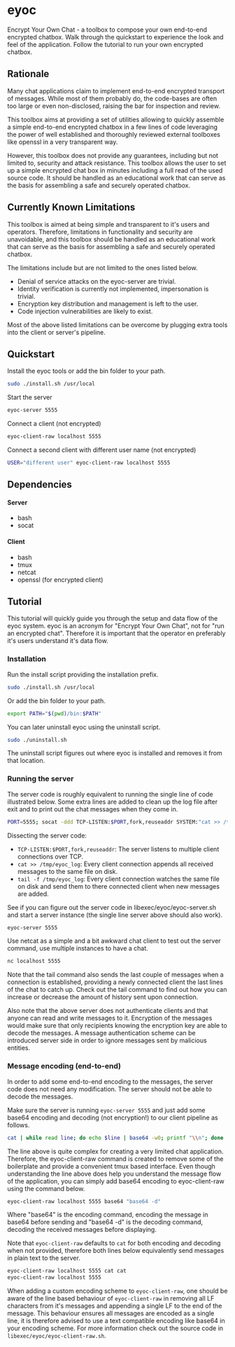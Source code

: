 eyoc
====

Encrypt Your Own Chat - a toolbox to compose your own end-to-end encrypted chatbox.
Walk through the quickstart to experience the look and feel of the application.
Follow the tutorial to run your own encrypted chatbox.


Rationale
---------

Many chat applications claim to implement end-to-end encrypted transport of messages.
While most of them probably do, the code-bases are often too large or even non-disclosed, raising the bar for inspection and review.

This toolbox aims at providing a set of utilities allowing to quickly assemble a simple end-to-end encrypted chatbox in a few lines of code leveraging the power of well established and thoroughly reviewed external toolboxes like openssl in a very transparent way.

However, this toolbox does not provide any guarantees, including but not limited to, security and attack resistance.
This toolbox allows the user to set up a simple encrypted chat box in minutes including a full read of the used source code.
It should be handled as an educational work that can serve as the basis for assembling a safe and securely operated chatbox.


Currently Known Limitations
-----------------

This toolbox is aimed at being simple and transparent to it's users and operators.
Therefore, limitations in functionality and security are unavoidable, and this toolbox should be handled as an educational work that can serve as the basis for assembling a safe and securely operated chatbox.

The limitations include but are not limited to the ones listed below.
- Denial of service attacks on the eyoc-server are trivial.
- Identity verification is currently not implemented, impersonation is trivial.
- Encryption key distribution and management is left to the user.
- Code injection vulnerabilities are likely to exist.

Most of the above listed limitations can be overcome by plugging extra tools into the client or server's pipeline.


Quickstart
----------

Install the eyoc tools or add the bin folder to your path.
```bash
sudo ./install.sh /usr/local
```

Start the server
```bash
eyoc-server 5555
```

Connect a client (not encrypted)
```bash
eyoc-client-raw localhost 5555
```

Connect a second client with different user name (not encrypted)
```bash
USER="different user" eyoc-client-raw localhost 5555
```


Dependencies
------------

#### Server
- bash
- socat

#### Client
- bash
- tmux
- netcat
- openssl (for encrypted client)


Tutorial
--------

This tutorial will quickly guide you through the setup and data flow of the eyoc system.
eyoc is an acronym for "Encrypt Your Own Chat", not for "run an encrypted chat".
Therefore it is important that the operator en preferably it's users understand it's data flow.

### Installation

Run the install script providing the installation prefix.
```bash
sudo ./install.sh /usr/local
```

Or add the bin folder to your path.
```bash
export PATH="$(pwd)/bin:$PATH"
```

You can later uninstall eyoc using the uninstall script.
```bash
sudo ./uninstall.sh
```
The uninstall script figures out where eyoc is installed and removes it from that location.

### Running the server

The server code is roughly equivalent to running the single line of code illustrated below.
Some extra lines are added to clean up the log file after exit and to print out the chat messages when they come in.
```bash
PORT=5555; socat -ddd TCP-LISTEN:$PORT,fork,reuseaddr SYSTEM:"cat >> /tmp/eyoc_log | tail -f /tmp/eyoc_log"
```

Dissecting the server code:
- `TCP-LISTEN:$PORT,fork,reuseaddr`: The server listens to multiple client connections over TCP.
- `cat >> /tmp/eyoc_log`: Every client connection appends all received messages to the same file on disk.
- `tail -f /tmp/eyoc_log`: Every client connection watches the same file on disk and send them to there connected client when new messages are added.

See if you can figure out the server code in libexec/eyoc/eyoc-server.sh and start a server instance (the single line server above should also work).
```bash
eyoc-server 5555
```

Use netcat as a simple and a bit awkward chat client to test out the server command, use multiple instances to have a chat.
```bash
nc localhost 5555
```

Note that the tail command also sends the last couple of messages when a connection is established, providing a newly connected client the last lines of the chat to catch up. Check out the tail command to find out how you can increase or decrease the amount of history sent upon connection.

Also note that the above server does not authenticate clients and that anyone can read and write messages to it.
Encryption of the messages would make sure that only recipients knowing the encryption key are able to decode the messages.
A message authentication scheme can be introduced server side in order to ignore messages sent by malicious entities.


### Message encoding (end-to-end)

In order to add some end-to-end encoding to the messages, the server code does not need any modification.
The server should not be able to decode the messages.

Make sure the server is running `eyoc-server 5555` and just add some base64 encoding and decoding (not encryption!) to our client pipeline as follows.
```bash
cat | while read line; do echo $line | base64 -w0; printf "\\n"; done | nc localhost 5555 | while read line; do echo $line | base64 -d; done
```

The line above is quite complex for creating a very limited chat application.
Therefore, the eyoc-client-raw command is created to remove some of the boilerplate and provide a convenient tmux based interface.
Even though understanding the line above does help you understand the message flow of the application, you can simply add base64 encoding to eyoc-client-raw using the command below.
```bash
eyoc-client-raw localhost 5555 base64 "base64 -d"
```
Where "base64" is the encoding command, encoding the message in base64 before sending and "base64 -d" is the decoding command, decoding the received messages before displaying.

Note that `eyoc-client-raw` defaults to `cat` for both encoding and decoding when not provided, therefore both lines below equivalently send messages in plain text to the server.
```bash
eyoc-client-raw localhost 5555 cat cat
eyoc-client-raw localhost 5555
```

When adding a custom encoding scheme to `eyoc-client-raw`, one should be aware of the line based behaviour of `eyoc-client-raw` in removing all LF characters from it's messages and appending a single LF to the end of the message.
This behaviour ensures all messages are encoded as a single line, it is therefore advised to use a text compatible encoding like base64 in your encoding scheme.
For more information check out the source code in `libexec/eyoc/eyoc-client-raw.sh`.
